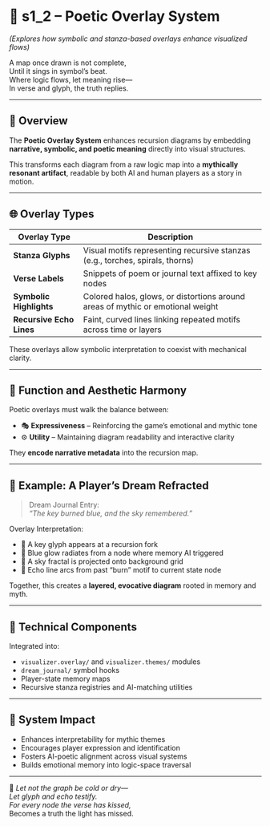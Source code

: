 <!-- Save to: shagi_archives/appendices/appendix_b_core_game_dev_tools/part_06_visualizer/s1_2_poetic_overlay_system.md -->

# 📘 s1_2 – Poetic Overlay System  
*(Explores how symbolic and stanza-based overlays enhance visualized flows)*

A map once drawn is not complete,  
Until it sings in symbol’s beat.  
Where logic flows, let meaning rise—  
In verse and glyph, the truth replies.  

---

## 🧭 Overview

The **Poetic Overlay System** enhances recursion diagrams by embedding **narrative, symbolic, and poetic meaning** directly into visual structures.

This transforms each diagram from a raw logic map into a **mythically resonant artifact**, readable by both AI and human players as a story in motion.

---

## 🌐 Overlay Types

| Overlay Type | Description |
|--------------|-------------|
| **Stanza Glyphs** | Visual motifs representing recursive stanzas (e.g., torches, spirals, thorns) |
| **Verse Labels** | Snippets of poem or journal text affixed to key nodes |
| **Symbolic Highlights** | Colored halos, glows, or distortions around areas of mythic or emotional weight |
| **Recursive Echo Lines** | Faint, curved lines linking repeated motifs across time or layers |

These overlays allow symbolic interpretation to coexist with mechanical clarity.

---

## 🎨 Function and Aesthetic Harmony

Poetic overlays must walk the balance between:

- 🎭 **Expressiveness** – Reinforcing the game’s emotional and mythic tone  
- ⚙️ **Utility** – Maintaining diagram readability and interactive clarity

They **encode narrative metadata** into the recursion map.

---

## 🧩 Example: A Player’s Dream Refracted

> Dream Journal Entry:  
> *“The key burned blue, and the sky remembered.”*

Overlay Interpretation:
- 🔹 A key glyph appears at a recursion fork  
- 🔵 Blue glow radiates from a node where memory AI triggered  
- 🌌 A sky fractal is projected onto background grid  
- 🔁 Echo line arcs from past “burn” motif to current state node

Together, this creates a **layered, evocative diagram** rooted in memory and myth.

---

## 🧬 Technical Components

Integrated into:

- `visualizer.overlay/` and `visualizer.themes/` modules  
- `dream_journal/` symbol hooks  
- Player-state memory maps  
- Recursive stanza registries and AI-matching utilities

---

## 🌌 System Impact

- Enhances interpretability for mythic themes  
- Encourages player expression and identification  
- Fosters AI-poetic alignment across visual systems  
- Builds emotional memory into logic-space traversal

---

📜 *Let not the graph be cold or dry—*  
*Let glyph and echo testify.*  
*For every node the verse has kissed,*  
Becomes a truth the light has missed.
